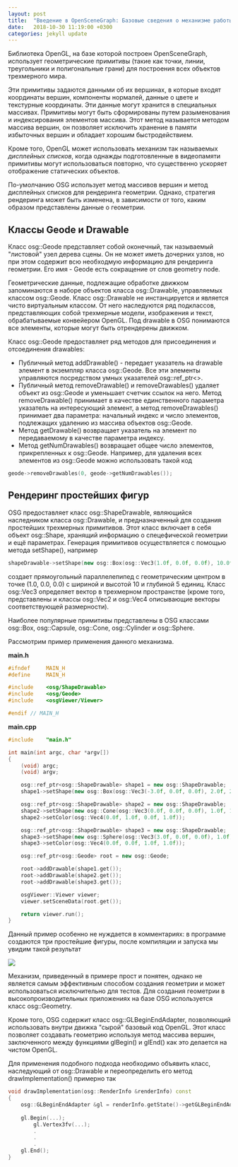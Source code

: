 ```yaml
---
layout: post
title:  "Введение в OpenSceneGraph: Базовые сведения о механизме работы с геометрией"
date:   2018-10-30 11:19:00 +0300
categories: jekyll update
---
```


Библиотека OpenGL, на базе которой построен OpenSceneGraph, использует геометрические примитивы (такие как точки, линии, треугольники и полигональные грани) для построения всех объектов трехмерного мира. 

Эти примитивы задаются данными об их вершинах, в которые входят координаты вершин, компоненты нормалей, данные о цвете и текстурные координаты. Эти данные могут хранится в специальных массивах. Примитивы могут быть сформированы путем разыменования и индексирования элементов массива. Этот метод называется методом массива вершин, он позволяет исключить хранение в памяти избыточных вершин и обладает хорошим быстродействием.

Кроме того, OpenGL может использовать механизм так называемых *дисплейных списков*, когда однажды подготовленные в видеопамяти примитивы могут использоваться повторно, что существенно ускоряет отображение статических объектов.

По-умолчанию OSG использует метод массивов вершин и метод дисплейных списков для рендеринга геометрии. Однако, стратегия рендеринга может быть изменена, в зависимости от того, каким образом представлены данные о геометрии.

## Классы Geode и Drawable

Класс osg::Geode представляет собой оконечный, так называемый "листовой" узел дерева сцены. Он не может иметь дочерних узлов, но при этом содержит всю необходмую информацию для рендеринга геометрии. Его имя - Geode есть сокращение от слов geometry node.

Геометрические данные, подлежащие обработке движком запоминаются в наборе объектов класса osg::Drawable, управляемых классом osg::Geode. Класс osg::Drawable не инстанцируется и является чисто виртуальным классом. От него наследуются ряд подклассов, представляющих собой трехмерные модели, изображения и текст, обрабатываемые конвейером OpenGL. Под drawable в OSG понимаются все элементы, которые могут быть отрендерены движком.

Класс osg::Geode предоставляет ряд методов для присоединения и отсоединения drawables:

* Публичный метод addDrawable() - передает указатель на drawable элемент в экземпляр класса osg::Geode. Все эти элементы управляются посредством умных указателей osg::ref_ptr<>.
* Публичный метод removeDrawable() и removeDrawables() удаляет объект из osg::Geode и уменьшает счетчик ссылок на него. Метод removeDrawable() принимает в качестве единственного параметра указатель на интересующий элемент, а метод removeDrawables() принимает два параметра: начальный индекс и число элементов, подлежащих удалению из массива объектов osg::Geode.
* Метод getDrawable() возвращает указатель на элемент по передаваемому в качестве параметра индексу.
* Метод getNumDrawables() возвращает общее число элементов, прикрепленных к osg::Geode. Например, для удаления всех элементов из osg::Geode можно использовать такой код

```cpp
geode->removeDrawables(0, geode->getNumDrawables());
```

## Рендеринг простейших фигур

OSG предоставляет класс osg::ShapeDrawable, являющийся наследником класса osg::Drawable, и предназначенный для создания простейших трехмерных примитивов. Этот класс включает в себя объект osg::Shape, хранящий информацию о спецефической геометрии и ещё параметрах. Генерация примитивов осуществляется с помощью метода setShape(), например

```cpp
shapeDrawable->setShape(new osg::Box(osg::Vec3(1.0f, 0.0f, 0.0f), 10.0f, 10.0f, 5.0f));
```
создает прямоугольный параллелепипед с геометрическим центром в точке (1.0, 0.0, 0.0) c шириной и высотой 10 и глубиной 5 единиц. Класс osg::Vec3 определяет вектор в трехмерном пространстве (кроме того, представлены и классы osg::Vec2 и osg::Vec4 описывающие векторы соответствующей размерности).

Наиболее популярные примитивы представлены в OSG классами osg::Box, osg::Capsule, osg::Cone, osg::Cylinder и osg::Sphere.

Рассмотрим пример применения данного механизма.

**main.h**
```cpp
#ifndef     MAIN_H
#define     MAIN_H

#include    <osg/ShapeDrawable>
#include    <osg/Geode>
#include    <osgViewer/Viewer>

#endif // MAIN_H
```

**main.cpp**
```cpp
#include    "main.h"

int main(int argc, char *argv[])
{
    (void) argc;
    (void) argv;

    osg::ref_ptr<osg::ShapeDrawable> shape1 = new osg::ShapeDrawable;
    shape1->setShape(new osg::Box(osg::Vec3(-3.0f, 0.0f, 0.0f), 2.0f, 2.0f, 1.0f));

    osg::ref_ptr<osg::ShapeDrawable> shape2 = new osg::ShapeDrawable;
    shape2->setShape(new osg::Cone(osg::Vec3(0.0f, 0.0f, 0.0f), 1.0f, 1.0f));
    shape2->setColor(osg::Vec4(0.0f, 1.0f, 0.0f, 1.0f));

    osg::ref_ptr<osg::ShapeDrawable> shape3 = new osg::ShapeDrawable;
    shape3->setShape(new osg::Sphere(osg::Vec3(3.0f, 0.0f, 0.0f), 1.0f));
    shape3->setColor(osg::Vec4(0.0f, 0.0f, 1.0f, 1.0f));

    osg::ref_ptr<osg::Geode> root = new osg::Geode;

    root->addDrawable(shape1.get());
    root->addDrawable(shape2.get());
    root->addDrawable(shape3.get());

    osgViewer::Viewer viewer;
    viewer.setSceneData(root.get());

    return viewer.run();
}
```

Данный пример особенно не нуждается в комментариях: в программе создаются три простейшие фигуры, после компиляции и запуска мы увидим такой результат

![](https://habrastorage.org/webt/r8/e6/np/r8e6np3xt37sjr1ocndxhej1z04.png)

Механизм, приведенный в примере прост и понятен, однако не является самым эффективным способом создания геометрии и может использоваться исключительно для тестов. Для создания геометрии в высокопроизводительных приложениях на базе OSG используется класс osg::Geometry.

Кроме того, OSG содержит класс osg::GLBeginEndAdapter, позволяющий использовать внутри движка "сырой" базовый код OpenGL. Этот класс позволяет создавать геометрию используя метод массива вершин, заключенного между функциями glBegin() и glEnd() как это делается на чистом OpenGL.

Для применения подобного подхода необходимо объявить класс, наследующий от osg::Drawable и переопределить его метод drawImplementation() примерно так

```cpp
void drawImplementation(osg::RenderInfo &renderInfo) const
{
	osg::GLBeginEndAdapter &gl = renderInfo.getState()->getGLBeginEndAdapter();
	
	gl.Begin(...);
		gl.Vertex3fv(...);
		.
		.
		.
	gl.End();
}
```

